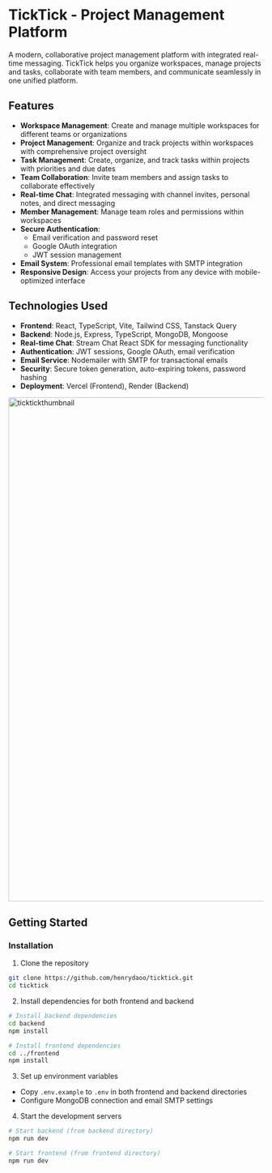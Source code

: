 ﻿# TickTick - Project Management Platform

A modern, collaborative project management platform with integrated real-time messaging. TickTick helps you organize workspaces, manage projects and tasks, collaborate with team members, and communicate seamlessly in one unified platform.

## Features

- **Workspace Management**: Create and manage multiple workspaces for different teams or organizations
- **Project Management**: Organize and track projects within workspaces with comprehensive project oversight
- **Task Management**: Create, organize, and track tasks within projects with priorities and due dates
- **Team Collaboration**: Invite team members and assign tasks to collaborate effectively
- **Real-time Chat**: Integrated messaging with channel invites, personal notes, and direct messaging
- **Member Management**: Manage team roles and permissions within workspaces
- **Secure Authentication**: 
  - Email verification and password reset
  - Google OAuth integration
  - JWT session management
- **Email System**: Professional email templates with SMTP integration
- **Responsive Design**: Access your projects from any device with mobile-optimized interface

## Technologies Used

- **Frontend**: React, TypeScript, Vite, Tailwind CSS, Tanstack Query
- **Backend**: Node.js, Express, TypeScript, MongoDB, Mongoose
- **Real-time Chat**: Stream Chat React SDK for messaging functionality
- **Authentication**: JWT sessions, Google OAuth, email verification
- **Email Service**: Nodemailer with SMTP for transactional emails
- **Security**: Secure token generation, auto-expiring tokens, password hashing
- **Deployment**: Vercel (Frontend), Render (Backend)

<img width="1264" height="995" alt="ticktickthumbnail" src="https://github.com/user-attachments/assets/014eec66-7f14-4081-bf42-1e7b9fde9187" />


## Getting Started

### Installation

1. Clone the repository
```bash
git clone https://github.com/henrydaoo/ticktick.git
cd ticktick
```

2. Install dependencies for both frontend and backend
```bash
# Install backend dependencies
cd backend
npm install

# Install frontend dependencies
cd ../frontend
npm install
```

3. Set up environment variables
- Copy `.env.example` to `.env` in both frontend and backend directories
- Configure MongoDB connection and email SMTP settings

4. Start the development servers
```bash
# Start backend (from backend directory)
npm run dev

# Start frontend (from frontend directory)
npm run dev
```
